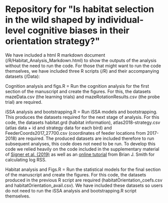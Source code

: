 # Repository for "Is habitat selection in the wild shaped by individual-level cognitive biases in their orientation strategy?"

We have included a html R markdown document (/R/Habitat_Analysis_Markdown.html) to show the outputs of the analysis without the need to run the code. For those that might want to run the code themselves, we have included three R scripts (/R) and their accompanying datasets (/Data):

Cognition analysis and figs.R = Run the cognition analysis for the first section of the manuscript and create the figures. For this, the datasets mazeData.csv (the learning trials) and mazeRotationResults.csv (the probe trial) are required. 

iSSA analysis and bootstrapping.R = Run iSSA models and bootstrapping. This produces the datasets required for the next stage of analysis. For this code, the datasets habitat.grd (habitat information), atlas2018-strategy.csv (atlas data + id and strategy data for each bird) and FeederCoords2017_27700.csv (coordinates of feeder locations from 2017-2018) are required. The produced datasets are included therefore to run subsequent analyses, this code does not need to be run. To develop this code we relied heavily on the code included in the supplementary material of [Signer et al. (2019)](<https://doi.org/10.1002/ece3.4823>) as well as an [online tutorial](<https://bsmity13.github.io/log_rss>) from Brian J. Smith for calculating log RSS.

Habitat analysis and Figs.R = Run the statistical models for the final section of the manuscript and create the figures. For this code, the datasets produced in the previous R script are required (habitatOrientation_coefs.csv and habitatOrientation_avail.csv). We have included these datasets so users do not need to run the iSSA analysis and bootstrapping.R script themselves. 
